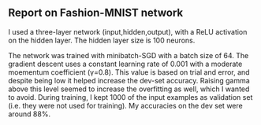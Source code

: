 ## Report on Fashion-MNIST network

I used a three-layer network (input,hidden,output), with a ReLU activation on the hidden layer. The hidden layer size is 100 neurons.

The network was trained with minibatch-SGD with a batch size of 64. The gradient descent uses a constant learning rate of 0.001 with a moderate moementum coefficient (&gamma;=0.8). This value is based on trial and error, and despite being low it helped increase the dev-set accuracy. Raising gamma above this level seemed to increase the overfitting as well, which I wanted to avoid. During training, I kept 1000 of the input examples as validation set (i.e. they were not used for training). My accuracies on the dev set were around 88%.


